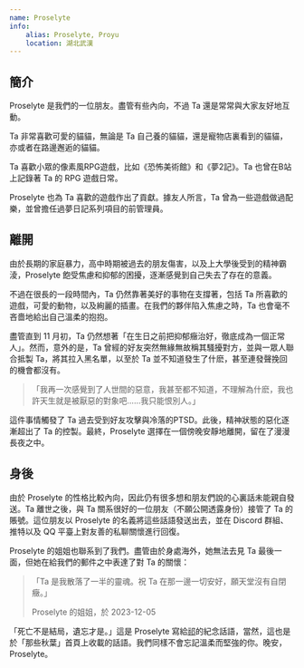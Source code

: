 ```yaml
---
name: Proselyte
info:
    alias: Proselyte, Proyu
    location: 湖北武漢
---
```


## 簡介

Proselyte 是我們的一位朋友。盡管有些內向，不過 Ta 還是常常與大家友好地互動。

Ta 非常喜歡可愛的貓貓，無論是 Ta 自己養的貓貓，還是寵物店裏看到的貓貓，亦或者在路邊邂逅的貓貓。

Ta 喜歡小眾的像素風RPG遊戲，比如《恐怖美術館》和《夢2記》。Ta 也曾在B站上記錄著 Ta 的 RPG 遊戲日常。

Proselyte 也為 Ta 喜歡的遊戲作出了貢獻。據友人所言，Ta 曾為一些遊戲做過配樂，並曾擔任過夢日記系列項目的前管理員。

## 離開

由於長期的家庭暴力，高中時期被過去的朋友傷害，以及上大學後受到的精神霸淩，Proselyte 飽受焦慮和抑郁的困擾，逐漸感覺到自己失去了存在的意義。

不過在很長的一段時間內，Ta 仍然靠著美好的事物在支撐著，包括 Ta 所喜歡的遊戲，可愛的動物，以及絢麗的插畫。在我們的夥伴陷入焦慮之時，Ta 也會毫不吝嗇地給出自己溫柔的抱抱。

盡管直到 11 月初，Ta 仍然想著「在生日之前把抑郁癥治好，徹底成為一個正常人」。然而，意外的是，Ta 曾經的好友突然無緣無故稱其騷擾對方，並與一眾人聯合抵製 Ta，將其拉入黑名單，以至於 Ta 並不知道發生了什麽，甚至連發聲挽回的機會都沒有。

> 「我再一次感覺到了人世間的惡意，我甚至都不知道，不理解為什麽，我也許天生就是被厭惡的對象吧……我只能恨別人。」

這件事情觸發了 Ta 過去受到好友攻擊與冷落的PTSD。此後，精神狀態的惡化逐漸超出了 Ta 的控製。最終，Proselyte 選擇在一個傍晚安靜地離開，留在了漫漫長夜之中。

## 身後

由於 Proselyte 的性格比較內向，因此仍有很多想和朋友們說的心裏話未能親自發送。Ta 離世之後，與 Ta 關系很好的一位朋友（不願公開透露身份）接管了 Ta 的賬號。這位朋友以 Proselyte 的名義將這些話語發送出去，並在 Discord 群組、推特以及 QQ 平臺上對友善的私聊關懷進行回復。

Proselyte 的姐姐也聯系到了我們。盡管由於身處海外，她無法去見 Ta 最後一面，但她在給我們的郵件之中表達了對 Ta 的關懷：

> 「Ta 是我散落了一半的靈魂。祝 Ta 在那一邊一切安好，願天堂沒有自閉癥。」
>
> Proselyte 的姐姐，於 2023-12-05

「死亡不是結局，遺忘才是。」這是 Proselyte 寫給[祁](https://one-among.us/profile/qiqi233345)的紀念話語，當然，這也是於「那些秋葉」首頁上收載的話語。我們同樣不會忘記溫柔而堅強的你。晚安，Proselyte。
